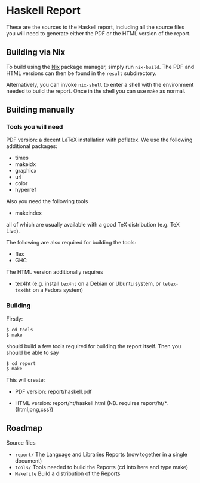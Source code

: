 Haskell Report
==============

These are the sources to the Haskell report, including all the source files you
will need to generate either the PDF or the HTML version of the report.


Building via Nix
----------------

To build using the [Nix](https://nixos.org/nix/) package manager, simply run
`nix-build`. The PDF and HTML versions can then be found in the `result`
subdirectory.

Alternatively, you can invoke `nix-shell` to enter a shell with the environment
needed to build the report. Once in the shell you can use `make` as normal.

Building manually
-----------------

### Tools you will need

PDF version: a decent LaTeX installation with pdflatex.  We use the following
additional packages:

  - times
  - makeidx
  - graphicx
  - url
  - color
  - hyperref

Also you need the following tools

  - makeindex

all of which are usually available with a good TeX distribution (e.g. TeX Live).

The following are also required for building the tools:

  - flex
  - GHC

The HTML version additionally requires

  - tex4ht (e.g. install `tex4ht` on a Debian or Ubuntu system, or
    `tetex-tex4ht` on a Fedora system)

### Building

Firstly:

    $ cd tools
    $ make

should build a few tools required for building the report itself. Then you
should be able to say

    $ cd report
    $ make

This will create:

   - PDF version: report/haskell.pdf

   - HTML version: report/ht/haskell.html
     (NB. requires report/ht/*.{html,png,css})


Roadmap
-------

Source files

  - `report/` The Language and Libraries Reports (now together in a single document)
  - `tools/` Tools needed to build the Reports (cd into here and type make)
  - `Makefile` Build a distribution of the Reports
